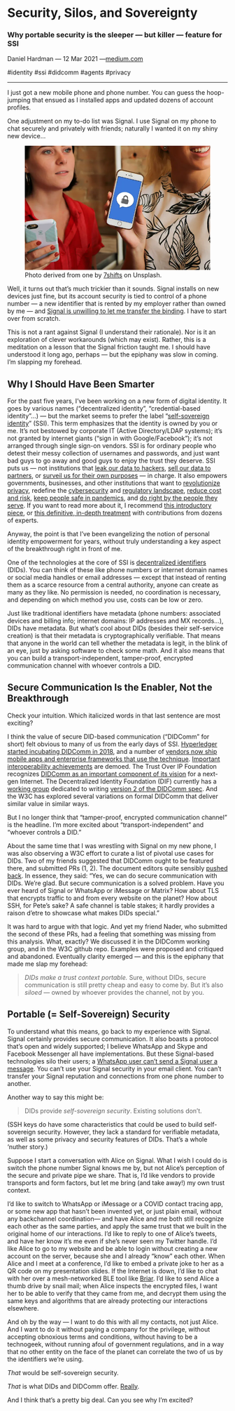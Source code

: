 # Security, Silos, and Sovereignty
### Why portable security is the sleeper — but killer — feature for SSI
Daniel Hardman &mdash; 12 Mar 2021 &mdash;[medium.com](https://daniel-hardman.medium.com/security-silos-and-sovereignty-522e30bb8eb4)

<span class="hash">#identity #ssi #didcomm #agents #privacy</span> 

<hr>

I just got a new mobile phone and phone number. You can guess the hoop-jumping that ensued as I installed apps and updated dozens of account profiles.

One adjustment on my to-do list was Signal. I use Signal on my phone to chat securely and privately with friends; naturally I wanted it on my shiny new device…

<figure>
  <img src="assets/signal-app.webp" alt="using Signal">
  <figcaption>Photo derived from one by <a href="https://unsplash.com/@7shifts">7shifts</a> on Unsplash</a>.</figcaption>
</figure>

Well, it turns out that’s much trickier than it sounds. Signal installs on new devices just fine, but its account security is tied to control of a phone number — a new identifier that is rented by my employer rather than owned by me — and [Signal is unwilling to let me transfer the binding](https://support.signal.org/hc/en-us/articles/360007062012-New-Number-or-New-Phone). I have to start over from scratch.

This is not a rant against Signal (I understand their rationale). Nor is it an exploration of clever workarounds (which may exist). Rather, this is a meditation on a lesson that the Signal friction taught me. I should have understood it long ago, perhaps — but the epiphany was slow in coming. I’m slapping my forehead.

## Why I Should Have Been Smarter
For the past five years, I’ve been working on a new form of digital identity. It goes by various names (“decentralized identity”, “credential-based identity”…) — but the market seems to prefer the label “[self-sovereign identity](http://www.lifewithalacrity.com/2016/04/the-path-to-self-soverereign-identity.html)” (SSI). This term emphasizes that the identity is owned by you or me. It’s not bestowed by corporate IT (Active Directory/LDAP systems); it’s not granted by internet giants (“sign in with Google/Facebook”); it’s not arranged through single sign-on vendors. SSI is for ordinary people who detest their messy collection of usernames and passwords, and just want bad guys to go away and good guys to enjoy the trust they deserve. SSI puts us — not institutions that [leak our data to hackers](https://haveibeenpwned.com/), [sell our data to partners](https://www.schneier.com/books/data-and-goliath/), or [surveil us for their own purposes](https://www.schneier.com/books/data-and-goliath/) — in charge. It also empowers governments, businesses, and other institutions that want to [revolutionize privacy](https://www.evernym.com/blog/well-be-correlated-anyway/), redefine the [cybersecurity](https://www.securitymagazine.com/articles/93356-self-sovereign-identity-the-true-password-killer) and [regulatory landscape](https://www.r3.com/blog/is-self-sovereign-identity-the-answer-to-gdpr-compliance/), [reduce cost and risk](https://sovrin.org/the-promise-of-self-sovereign-identity-and-its-impact-across-industries/), [keep people safe in pandemics](https://www.lfph.io/cci/), and [do right by the people they serve](https://www.eff.org/fight). If you want to read more about it, I recommend [this introductory piece](3dim.md), or [this definitive, in-depth treatment](https://www.manning.com/books/self-sovereign-identity) with contributions from dozens of experts.

Anyway, the point is that I’ve been evangelizing the notion of personal identity empowerment for years, without truly understanding a key aspect of the breakthrough right in front of me.

One of the technologies at the core of SSI is [decentralized identifiers](https://www.w3.org/TR/did-core/) (DIDs). You can think of these like phone numbers or internet domain names or social media handles or email addresses — except that instead of renting them as a scarce resource from a central authority, anyone can create as many as they like. No permission is needed, no coordination is necessary, and depending on which method you use, costs can be low or zero.

Just like traditional identifiers have metadata (phone numbers: associated devices and billing info; internet domains: IP addresses and MX records…), DIDs have metadata. But what’s cool about DIDs (besides their self-service creation) is that their metadata is cryptographically verifiable. That means that anyone in the world can tell whether the metadata is legit, in the blink of an eye, just by asking software to check some math. And it also means that you can build a transport-independent, tamper-proof, encrypted communication channel with whoever controls a DID.

## Secure Communication Is the Enabler, Not the Breakthrough
Check your intuition. Which italicized words in that last sentence are most exciting?

I think the value of secure DID-based communication (“DIDComm” for short) felt obvious to many of us from the early days of SSI. [Hyperledger started incubating DIDComm in 2018](https://github.com/hyperledger/aries-rfcs/blob/master/concepts/0005-didcomm/README.md), and a number of [vendors now ship mobile apps and enterprise frameworks that use the technique](https://github.com/hyperledger/aries-rfcs/blob/master/concepts/0302-aries-interop-profile/README.md). [Important interoperability achievements](https://sovrin.org/sovrin-stewards-wallet-portability/) are demoed. The Trust Over IP Foundation recognizes [DIDComm as an important component of its vision](https://ieeexplore.ieee.org/document/9031548) for a next-gen Internet. The Decentralized Identity Foundation (DIF) currently has a [working group](https://identity.foundation/working-groups/did-comm.html) dedicated to writing [version 2 of the DIDComm spec](https://identity.foundation/didcomm-messaging/spec/). And the W3C has explored several variations on formal DIDComm that deliver similar value in similar ways.

But I no longer think that “tamper-proof, encrypted communication channel” is the headline. I’m more excited about “transport-independent” and “whoever controls a DID.”

About the same time that I was wrestling with Signal on my new phone, I was also observing a W3C effort to curate a list of pivotal use cases for DIDs. Two of my friends suggested that DIDComm ought to be featured there, and submitted PRs (1, 2). The document editors quite sensibly [pushed back](https://github.com/w3c/did-use-cases/pull/126#issuecomment-754107993). In essence, they said: “Yes, we can do secure communication with DIDs. We’re glad. But secure communication is a solved problem. Have you ever heard of Signal or WhatsApp or iMessage or Matrix? How about TLS that encrypts traffic to and from every website on the planet? How about SSH, for Pete’s sake? A safe channel is table stakes; it hardly provides a raison d’etre to showcase what makes DIDs special.”

It was hard to argue with that logic. And yet my friend Nader, who submitted the second of these PRs, had a feeling that something was missing from this analysis. What, exactly? We discussed it in the DIDComm working group, and in the W3C github repo. Examples were proposed and critiqued and abandoned. Eventually clarity emerged — and this is the epiphany that made me slap my forehead:

>*DIDs make a trust context portable.* Sure, without DIDs, secure communication is still pretty cheap and easy to come by. But it’s also *siloed* — owned by whoever provides the channel, not by you.

## Portable (= Self-Sovereign) Security
To understand what this means, go back to my experience with Signal. Signal certainly provides secure communication. It also boasts a protocol that’s open and widely supported; I believe WhatsApp and Skype and Facebook Messenger all have implementations. But these Signal-based technologies silo their users; a [WhatsApp user can’t send a Signal user a message](https://www.reddit.com/r/signal/comments/eq8tjg/can_i_send_messages_from_signal_to_whatsapp_if/). You can’t use your Signal security in your email client. You can’t transfer your Signal reputation and connections from one phone number to another.

Another way to say this might be:

>DIDs provide *self-sovereign security*. Existing solutions don’t.

(SSH keys do have some characteristics that could be used to build self-sovereign security. However, they lack a standard for verifiable metadata, as well as some privacy and security features of DIDs. That’s a whole ‘nuther story.)

Suppose I start a conversation with Alice on Signal. What I wish I could do is switch the phone number Signal knows me by, but not Alice’s perception of the secure and private pipe we share. That is, I’d like vendors to provide transports and form factors, but let me bring (and take away!) my own trust context.

I’d like to switch to WhatsApp or iMessage or a COVID contact tracing app, or some new app that hasn’t been invented yet, or just plain email, without any backchannel coordination— and have Alice and me both still recognize each other as the same parties, and apply the same trust that we built in the original home of our interactions. I’d like to reply to one of Alice’s tweets, and have her know it’s me even if she’s never seen my Twitter handle. I’d like Alice to go to my website and be able to login without creating a new account on the server, because she and I already “know” each other. When Alice and I meet at a conference, I’d like to embed a private joke to her as a QR code on my presentation slides. If the Internet is down, I’d like to chat with her over a mesh-networked BLE tool like [Briar](https://briarproject.org/). I’d like to send Alice a thumb drive by snail mail; when Alice inspects the encrypted files, I want her to be able to verify that they came from me, and decrypt them using the same keys and algorithms that are already protecting our interactions elsewhere.

And oh by the way — I want to do this with all my contacts, not just Alice. And I want to do it without paying a company for the privilege, without accepting obnoxious terms and conditions, without having to be a technogeek, without running afoul of government regulations, and in a way that no other entity on the face of the planet can correlate the two of us by the identifiers we’re using.

*That* would be self-sovereign security.

*That* is what DIDs and DIDComm offer. [Really](https://w3c.github.io/did-use-cases/#messaging).

And I think that’s a pretty big deal. Can you see why I’m excited?
